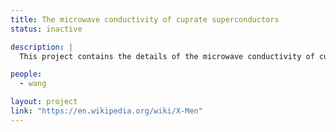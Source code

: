 ```yaml
---
title: The microwave conductivity of cuprate superconductors
status: inactive

description: |
  This project contains the details of the microwave conductivity of cuprate superconductors

people:
  - wang

layout: project
link: "https://en.wikipedia.org/wiki/X-Men"
---
```

